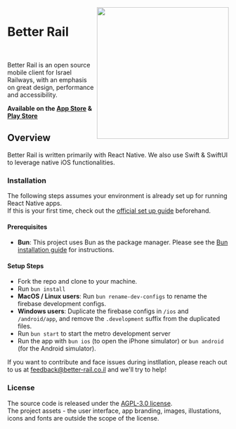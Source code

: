 <img src="https://better-rail.co.il/assets/images/iphone-screenshot@2x.png" width="300" align="right">

# Better Rail

<a href="https://github.com/guytepper/better-rail/blob/main/LICENSE"><img src="https://img.shields.io/badge/license-AGPL--3.0-brightgreen" alt="" /></a>&nbsp;<a href="https://twitter.com/better_rail"><img src="https://img.shields.io/twitter/follow/better_rail" alt="" /></a>

Better Rail is an open source mobile client for Israel Railways, with an emphasis on great design, performance and accessibility.

**Available on the [App Store](https://apps.apple.com/il/app/better-rail/id1562982976)</a> & [Play Store](https://play.google.com/store/apps/details?id=com.betterrail)**

## Overview

Better Rail is written primarily with React Native. We also use Swift & SwiftUI to leverage native iOS functionalities.

### Installation

The following steps assumes your environment is already set up for running React Native apps.  
If this is your first time, check out the [official set up guide](https://reactnative.dev/docs/environment-setup) beforehand.

#### Prerequisites

- **Bun**: This project uses Bun as the package manager. Please see the [Bun installation guide](https://bun.com/docs/installation) for instructions.

#### Setup Steps

- Fork the repo and clone to your machine.
- Run `bun install`
- **MacOS / Linux users**: Run `bun rename-dev-configs` to rename the firebase development configs.
- **Windows users**: Duplicate the firebase configs in `/ios` and `/android/app`, and remove the `.development` suffix from the duplicated files.
- Run `bun start` to start the metro development server
- Run the app with `bun ios` (to open the iPhone simulator) or `bun android` (for the Android simulator).

If you want to contribute and face issues during instllation, please reach out to us at feedback@better-rail.co.il and we'll try to help!

### License

The source code is released under the [AGPL-3.0 license](https://github.com/guytepper/better-rail/blob/main/LICENSE).  
The project assets - the user interface, app branding, images, illustations, icons and fonts are outside the scope of the license.
